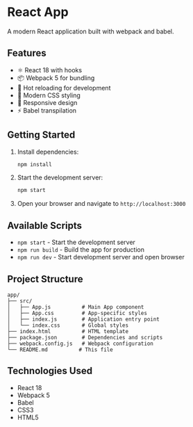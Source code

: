 # React App

A modern React application built with webpack and babel.

## Features

- ⚛️ React 18 with hooks
- 📦 Webpack 5 for bundling
- 🔄 Hot reloading for development
- 🎨 Modern CSS styling
- 📱 Responsive design
- ⚡ Babel transpilation

## Getting Started

1. Install dependencies:
   ```bash
   npm install
   ```

2. Start the development server:
   ```bash
   npm start
   ```

3. Open your browser and navigate to `http://localhost:3000`

## Available Scripts

- `npm start` - Start the development server
- `npm run build` - Build the app for production
- `npm run dev` - Start development server and open browser

## Project Structure

```
app/
├── src/
│   ├── App.js          # Main App component
│   ├── App.css         # App-specific styles
│   ├── index.js        # Application entry point
│   └── index.css       # Global styles
├── index.html          # HTML template
├── package.json        # Dependencies and scripts
├── webpack.config.js   # Webpack configuration
└── README.md          # This file
```

## Technologies Used

- React 18
- Webpack 5
- Babel
- CSS3
- HTML5